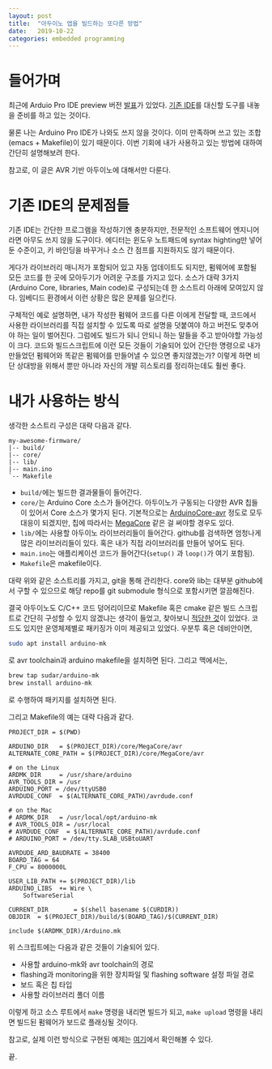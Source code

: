 ```yaml
---
layout: post
title:  "아두이노 앱을 빌드하는 또다른 방법"
date:   2019-10-22
categories: embedded programming
---
```


# 들어가며

최근에 Arduio Pro IDE preview 버전
[발표](https://blog.arduino.cc/2019/10/18/arduino-pro-ide-alpha-preview-with-advanced-features/)가
있었다. [기존 IDE](https://www.arduino.cc/en/Main/Software)를 대신할
도구를 내놓을 준비를 하고 있는 것이다.

물론 나는 Arduino Pro IDE가 나와도 쓰지 않을 것이다. 이미 만족하며
쓰고 있는 조합(emacs + Makefile)이 있기 때문이다. 이번 기회에 내가
사용하고 있는 방법에 대하여 간단히 설명해보려 한다.

참고로, 이 글은 AVR 기반 아두이노에 대해서만 다룬다.


# 기존 IDE의 문제점들

기존 IDE는 간단한 프로그램을 작성하기엔 충분하지만, 전문적인
소프트웨어 엔지니어라면 아무도 쓰지 않을 도구이다. 에디터는 윈도우
노트패드에 syntax highting만 넣어둔 수준이고, 키 바인딩을 바꾸거나
소스 간 점프를 지원하지도 않기 때문이다.

게다가 라이브러리 매니저가 포함되어 있고 자동 업데이트도 되지만,
펌웨어에 포함될 모든 코드를 한 곳에 모아두기가 어려운 구조를 가지고
있다. 소스가 대략 3가지(Arduino Core, libraries, Main code)로
구성되는데 한 소스트리 아래에 모여있지 않다. 임베디드 환경에서
이런 상황은 많은 문제를 일으킨다. 

구체적인 예로 설명하면, 내가 작성한 펌웨어 코드를 다른 이에게 전달할
때, 코드에서 사용한 라이브러리를 직접 설치할 수 있도록 따로 설명을
덧붙여야 하고 버전도 맞추어야 하는 일이 벌어진다. 그럼에도 빌드가 되니
안되니 하는 말들을 주고 받아야할 가능성이 크다. 코드와 빌드스크립트에
이런 모든 것들이 기술되어 있어 간단한 명령으로 내가 만들었던 펌웨어와
똑같은 펌웨어를 만들어낼 수 있으면 좋지않겠는가?  이렇게 하면 비단
상대방을 위해서 뿐만 아니라 자신의 개발 히스토리를 정리하는데도 훨씬
좋다.


# 내가 사용하는 방식

생각한 소스트리 구성은 대략 다음과 같다.

```
my-awesome-firmware/
|-- build/
|-- core/
|-- lib/
|-- main.ino
`-- Makefile
```

- `build/`에는 빌드한 결과물들이 들어간다.
- `core/`는 Arduino Core 소스가 들어간다. 아두이노가 구동되는 다양한
  AVR 칩들이 있어서 Core 소스가 몇가지 된다. 기본적으로는
  [ArduinoCore-avr](https://github.com/arduino/ArduinoCore-avr) 정도로
  모두 대응이 되겠지만, 칩에 따라서는
  [MegaCore](https://github.com/MCUdude/MegaCore) 같은 걸 써야할
  경우도 있다.
- `lib/`에는 사용할 아두이노 라이브러리들이 들어간다. github를
  검색하면 엄청나게 많은 라이브러리들이 있다. 혹은 내가 직접
  라이브러리를 만들어 넣어도 된다.
- `main.ino`는 애플리케이션 코드가 들어간다(`setup()` 과 `loop()`가 여기 포함됨).
- `Makefile`은 makefile이다.

대략 위와 같은 소스트리를 가지고, git을 통해 관리한다. core와 lib는
대부분 github에서 구할 수 있으므로 해당 repo를 git submodule 형식으로
포함시키면 깔끔해진다.

결국 아두이노도 C/C++ 코드 덩어리이므로 Makefile 혹은 cmake 같은 빌드
스크립트로 간단히 구성할 수 있지 않겠냐는 생각이 들었고, 찾아보니
[적당한 것](https://github.com/sudar/Arduino-Makefile)이
있었다. 코드도 있지만 운영체제별로 패키징가 이미 제공되고
있었다. 우분투 혹은 데비안이면,

```sh
sudo apt install arduino-mk
```

로 avr toolchain과 arduino makefile을 설치하면 된다. 그리고 맥에서는,

```sh
brew tap sudar/arduino-mk
brew install arduino-mk
```

로 수행하여 패키지를 설치하면 된다.

그리고 Makefile의 예는 대략 다음과 같다.

```make
PROJECT_DIR = $(PWD)

ARDUINO_DIR   = $(PROJECT_DIR)/core/MegaCore/avr
ALTERNATE_CORE_PATH = $(PROJECT_DIR)/core/MegaCore/avr

# on the Linux
ARDMK_DIR     = /usr/share/arduino
AVR_TOOLS_DIR = /usr
ARDUINO_PORT = /dev/ttyUSB0
AVRDUDE_CONF  = $(ALTERNATE_CORE_PATH)/avrdude.conf

# on the Mac
# ARDMK_DIR   = /usr/local/opt/arduino-mk
# AVR_TOOLS_DIR = /usr/local
# AVRDUDE_CONF  = $(ALTERNATE_CORE_PATH)/avrdude.conf
# ARDUINO_PORT = /dev/tty.SLAB_USBtoUART

AVRDUDE_ARD_BAUDRATE = 38400
BOARD_TAG = 64
F_CPU = 8000000L

USER_LIB_PATH += $(PROJECT_DIR)/lib
ARDUINO_LIBS  += Wire \
	SoftwareSerial

CURRENT_DIR       = $(shell basename $(CURDIR))
OBJDIR  = $(PROJECT_DIR)/build/$(BOARD_TAG)/$(CURRENT_DIR)

include $(ARDMK_DIR)/Arduino.mk
```

위 스크립트에는 다음과 같은 것들이 기술되어 있다.

- 사용할 arduino-mk와 avr toolchain의 경로
- flashing과 monitoring을 위한 장치파일 및 flashing software 설정 파일 경로
- 보드 혹은 칩 타입
- 사용할 라이브러리 폴더 이름

이렇게 하고 소스 루트에서 `make` 명령을 내리면 빌드가 되고, `make
upload` 명령을 내리면 빌드된 펌웨어가 보드로 플래싱될 것이다.

참고로, 실제 이런 방식으로 구현된 예제는
[여기](https://github.com/bbingju/kappa-digital-clock)에서 확인해볼 수
있다.

끝.

